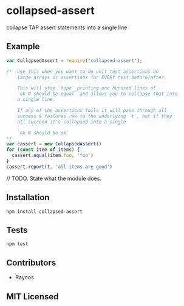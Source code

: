 # collapsed-assert

<!--
    [![build status][build-png]][build]
    [![Coverage Status][cover-png]][cover]
    [![Davis Dependency status][dep-png]][dep]
-->

<!-- [![NPM][npm-png]][npm] -->

collapse TAP assert statements into a single line

## Example

```js
var CollapsedAssert = require("collapsed-assert");

/*  Use this when you want to do unit test assertions on
    large arrays or assertions for EVERY test before/after.

    This will stop `tape` printing one hundred lines of
    `ok N should be equal` and allows you to collapse that into
    a single line.

    If any of the assertions fails it will pass through all
    success & failures raw to the underlying `t`, but if they
    all succeed it's collapsed into a single

    `ok N should be ok`
*/
var cassert = new CollapsedAssert()
for (const item of items) {
  cassert.equal(item.foo, 'foo')
}
cassert.report(t, 'all items are good')
```

// TODO. State what the module does.

## Installation

`npm install collapsed-assert`

## Tests

`npm test`

## Contributors

 - Raynos

## MIT Licensed

  [build-png]: https://secure.travis-ci.org/Raynos/collapsed-assert.png
  [build]: https://travis-ci.org/Raynos/collapsed-assert
  [cover-png]: https://coveralls.io/repos/Raynos/collapsed-assert/badge.png
  [cover]: https://coveralls.io/r/Raynos/collapsed-assert
  [dep-png]: https://david-dm.org/Raynos/collapsed-assert.png
  [dep]: https://david-dm.org/Raynos/collapsed-assert
  [npm-png]: https://nodei.co/npm/collapsed-assert.png?stars&downloads
  [npm]: https://nodei.co/npm/collapsed-assert
